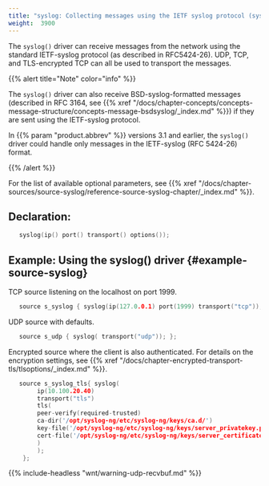 ```yaml
---
title: "syslog: Collecting messages using the IETF syslog protocol (syslog() driver)"
weight:  3900
---
```

<!-- DISCLAIMER: This file is based on the syslog-ng Open Source Edition documentation https://github.com/balabit/syslog-ng-ose-guides/commit/2f4a52ee61d1ea9ad27cb4f3168b95408fddfdf2 and is used under the terms of The syslog-ng Open Source Edition Documentation License. The file has been modified by Axoflow. -->

The `syslog()` driver can receive messages from the network using the standard IETF-syslog protocol (as described in RFC5424-26). UDP, TCP, and TLS-encrypted TCP can all be used to transport the messages.

{{% alert title="Note" color="info" %}}

The `syslog()` driver can also receive BSD-syslog-formatted messages (described in RFC 3164, see {{% xref "/docs/chapter-concepts/concepts-message-structure/concepts-message-bsdsyslog/_index.md" %}}) if they are sent using the IETF-syslog protocol.

In {{% param "product.abbrev" %}} versions 3.1 and earlier, the `syslog()` driver could handle only messages in the IETF-syslog (RFC 5424-26) format.

{{% /alert %}}

For the list of available optional parameters, see {{% xref "/docs/chapter-sources/source-syslog/reference-source-syslog-chapter/_index.md" %}}.


## Declaration:

```c
   syslog(ip() port() transport() options());
```



## Example: Using the syslog() driver {#example-source-syslog}

TCP source listening on the localhost on port 1999.

```c
   source s_syslog { syslog(ip(127.0.0.1) port(1999) transport("tcp")); };
```

UDP source with defaults.

```c
   source s_udp { syslog( transport("udp")); };
```

Encrypted source where the client is also authenticated. For details on the encryption settings, see {{% xref "/docs/chapter-encrypted-transport-tls/tlsoptions/_index.md" %}}.

```c
   source s_syslog_tls{ syslog(
        ip(10.100.20.40)
        transport("tls")
        tls(
        peer-verify(required-trusted)
        ca-dir('/opt/syslog-ng/etc/syslog-ng/keys/ca.d/')
        key-file('/opt/syslog-ng/etc/syslog-ng/keys/server_privatekey.pem')
        cert-file('/opt/syslog-ng/etc/syslog-ng/keys/server_certificate.pem')
        )
        );
    };
```


{{% include-headless "wnt/warning-udp-recvbuf.md" %}}
